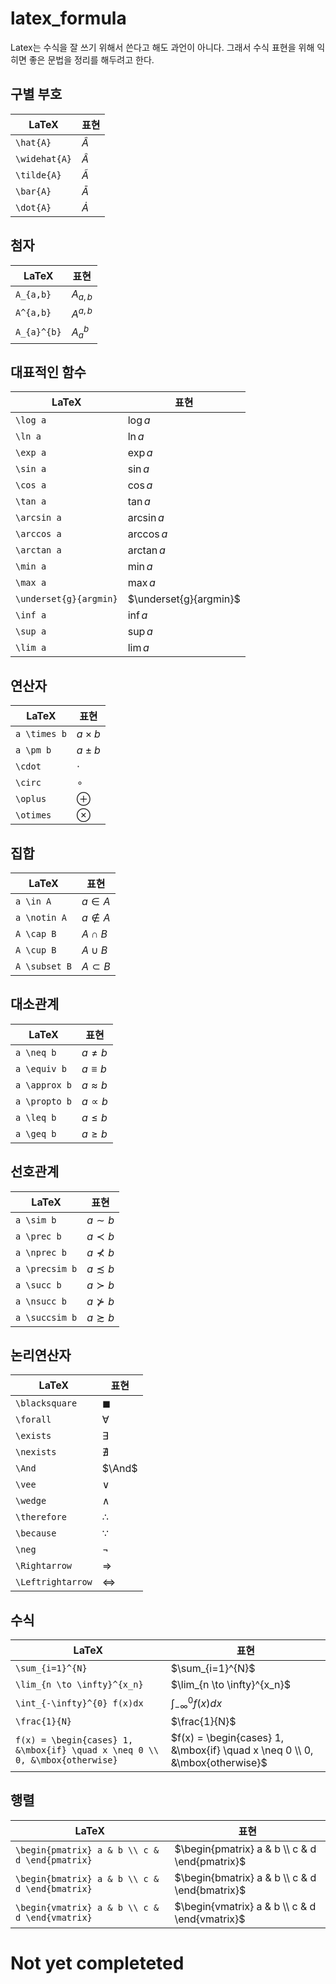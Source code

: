 # latex_formula

Latex는 수식을 잘 쓰기 위해서 쓴다고 해도 과언이 아니다. 그래서 수식 표현을 위해 익히면 좋은 문법을 정리를 해두려고 한다.

## 구별 부호
|LaTeX|표현|
|----|---|
|`\hat{A}`|$\hat{A}$|
|`\widehat{A}`|$\widehat{A}$|
|`\tilde{A}`|$\tilde{A}$|
|`\bar{A}`|$\bar{A}$|
|`\dot{A}`|$\dot{A}$|

## 첨자
|LaTeX|표현|
|----|---|
|`A_{a,b}`|$A_{a,b}$|
|`A^{a,b}`|$A^{a,b}$|
|`A_{a}^{b}`|$A_{a}^{b}$|

## 대표적인 함수
|LaTeX|표현|
|----|---|
|`\log a`|$\log a$|
|`\ln a`|$\ln a$|
|`\exp a`|$\exp a$|
|`\sin a`|$\sin a$|
|`\cos a`|$\cos a$|
|`\tan a`|$\tan a$|
|`\arcsin a`|$\arcsin a$|
|`\arccos a`|$\arccos a$|
|`\arctan a`|$\arctan a$|
|`\min a`|$\min a$|
|`\max a`|$\max a$|
|`\underset{g}{argmin}`|$\underset{g}{argmin}$|
|`\inf a`|$\inf a$|
|`\sup a`|$\sup a$|
|`\lim a`|$\lim a$|

## 연산자
|LaTeX|표현|
|----|---|
|`a \times b`|$a \times b$|
|`a \pm b`|$a \pm b$|
|`\cdot`|$\cdot$|
|`\circ`|$\circ$|
|`\oplus`|$\oplus$|
|`\otimes`|$\otimes$|

## 집합
|LaTeX|표현|
|----|---|
|`a \in A`|$a \in A$|
|`a \notin A`|$a \notin A$|
|`A \cap B`|$A \cap B$|
|`A \cup B`|$A \cup B$|
|`A \subset B`|$A \subset B$|

## 대소관계
|LaTeX|표현|
|----|---|
|`a \neq b`|$a \neq b$|
|`a \equiv b`|$a \equiv b$|
|`a \approx b`|$a \approx b$|
|`a \propto b`|$a \propto b$|
|`a \leq b`|$a \leq b$|
|`a \geq b`|$a \geq b$|

## 선호관계
|LaTeX|표현|
|----|---|
|`a \sim b`|$a \sim b$|
|`a \prec b`|$a \prec b$|
|`a \nprec b`|$a \nprec b$|
|`a \precsim b`|$a \precsim b$|
|`a \succ b`|$a \succ b$|
|`a \nsucc b`|$a \nsucc b$|
|`a \succsim b`|$a \succsim b$|

## 논리연산자
|LaTeX|표현|
|----|---|
|`\blacksquare`|$\blacksquare$|
|`\forall`|$\forall$|
|`\exists`|$\exists$|
|`\nexists`|$\nexists$|
|`\And`|$\And$|
|`\vee`|$\vee$|
|`\wedge`|$\wedge$|
|`\therefore`|$\therefore$|
|`\because`|$\because$|
|`\neg`|$\neg$|
|`\Rightarrow`|$\Rightarrow$|
|`\Leftrightarrow`|$\Leftrightarrow$|

## 수식
|LaTeX|표현|
|----|---|
|`\sum_{i=1}^{N}`|$\sum_{i=1}^{N}$|
|`\lim_{n \to \infty}^{x_n}`|$\lim_{n \to \infty}^{x_n}$|
|`\int_{-\infty}^{0} f(x)dx`|$\int_{-\infty}^{0} f(x)dx$|
|`\frac{1}{N}`|$\frac{1}{N}$|
|`f(x) = \begin{cases} 1, &\mbox{if} \quad x \neq 0 \\ 0, &\mbox{otherwise}`|$f(x) = \begin{cases} 1, &\mbox{if} \quad x \neq 0 \\ 0, &\mbox{otherwise}$|

## 행렬
|LaTeX|표현|
|----|---|
|`\begin{pmatrix} a & b \\ c & d \end{pmatrix}`|$\begin{pmatrix} a & b \\ c & d \end{pmatrix}$|
|`\begin{bmatrix} a & b \\ c & d \end{bmatrix}`|$\begin{bmatrix} a & b \\ c & d \end{bmatrix}$|
|`\begin{vmatrix} a & b \\ c & d \end{vmatrix}`|$\begin{vmatrix} a & b \\ c & d \end{vmatrix}$|


# Not yet completeted
